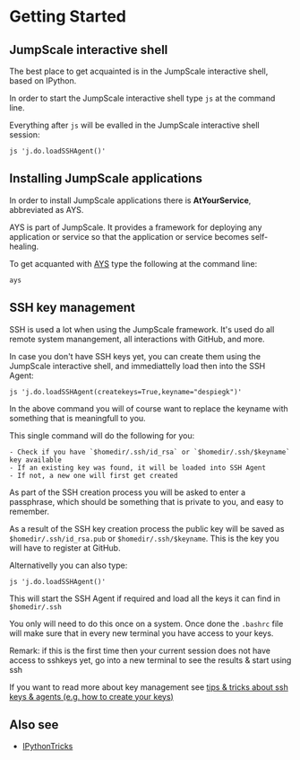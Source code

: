 # Getting Started

## JumpScale interactive shell

The best place to get acquainted is in the JumpScale interactive shell, based on IPython.

In order to start the JumpScale interactive shell type `js` at the command line.

Everything after `js` will be evalled in the JumpScale interactive shell session:

```
js 'j.do.loadSSHAgent()'
```

## Installing JumpScale applications

In order to install JumpScale applications there is **AtYourService**, abbreviated as AYS.

AYS is part of JumpScale. It provides a framework for deploying any application or service so that the application or service becomes self-healing.

To get acquanted with [AYS](/../AYS/AYS-introduction.md) type the following at the command line:

```
ays
```

## SSH key management

SSH is used a lot when using the JumpScale framework. It's used do all remote system manangement, all interactions with GitHub, and more.

In case you don't have SSH keys yet, you can create them using the JumpScale interactive shell, and immediattelly load then into the SSH Agent:

```shell
js 'j.do.loadSSHAgent(createkeys=True,keyname="despiegk")'
```

In the above command you will of course want to replace the keyname with something that is meaningfull to you.

This single command will do the following for you:

```
- Check if you have `$homedir/.ssh/id_rsa` or `$homedir/.ssh/$keyname` key available
- If an existing key was found, it will be loaded into SSH Agent
- If not, a new one will first get created
```

As part of the SSH creation process you will be asked to enter a passphrase, which should be something that is private to you, and easy to remember.

As a result of the SSH key creation process the public key will be saved as `$homedir/.ssh/id_rsa.pub` or `$homedir/.ssh/$keyname`. This is the key you will have to register at GitHub.

Alternativelly you can also type:

```shell
js 'j.do.loadSSHAgent()'
```

This will start the SSH Agent if required and load all the keys it can find in `$homedir/.ssh`

You only will need to do this once on a system. Once done the `.bashrc` file will make sure that in every new terminal you have access to your keys.

Remark: if this is the first time then your current session does not have access to sshkeys yet, go into a new terminal to see the results & start using ssh

If you want to read more about key management see [tips & tricks about ssh keys & agents (e.g. how to create your keys)](../SSHSystemManagement/SSHKeysAgent.md)

## Also see

- [IPythonTricks](IPythonTricks.md)
